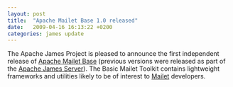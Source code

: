 ```yaml
---
layout: post
title:  "Apache Mailet Base 1.0 released"
date:   2009-04-16 16:13:22 +0200
categories: james update
---
```


The Apache James Project is pleased to announce the first independent release of
[Apache Mailet Base][base] (previous versions
were released as part of the
[Apache James Server][server]). The Basic Mailet Toolkit
contains lightweight frameworks and utilities likely to be of interest to
[Mailet][mailet] developers.

[base]: http://james.apache.org/mailet/base
[server]: http://james.apache.org/server
[mailet]: http://james.apache.org/mailet/api